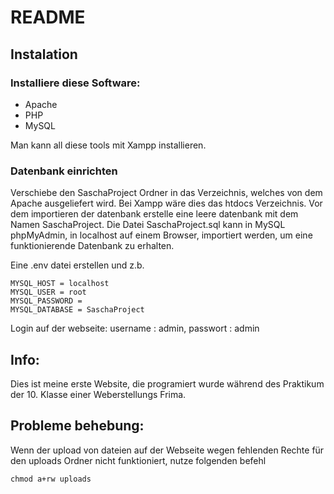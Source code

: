 # README

## Instalation 
### Installiere diese Software:

- Apache
- PHP
- MySQL

Man kann all diese tools mit Xampp installieren. 

### Datenbank einrichten

Verschiebe den SaschaProject Ordner in das Verzeichnis, welches von dem Apache ausgeliefert wird. Bei Xampp wäre dies das htdocs Verzeichnis.
Vor dem importieren der datenbank erstelle eine leere datenbank mit dem Namen SaschaProject. 
Die Datei SaschaProject.sql kann in MySQL phpMyAdmin, in localhost auf einem Browser, importiert werden, um eine funktionierende Datenbank zu erhalten.


Eine .env datei erstellen und z.b. 
```
MYSQL_HOST = localhost 
MYSQL_USER = root 
MYSQL_PASSWORD = 
MYSQL_DATABASE = SaschaProject 
```
Login auf der webseite: username : admin, passwort : admin

## Info:
Dies ist meine erste Website, die programiert wurde während des Praktikum der 10. Klasse einer Weberstellungs Frima. 

## Probleme behebung:
Wenn der upload von dateien auf der Webseite wegen fehlenden Rechte für den uploads Ordner nicht funktioniert, nutze folgenden befehl 
```
chmod a+rw uploads 
```  


